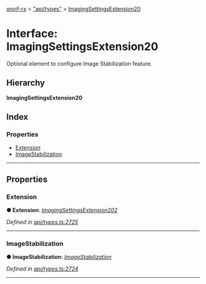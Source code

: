 [onvif-rx](../README.md) > ["api/types"](../modules/_api_types_.md) > [ImagingSettingsExtension20](../interfaces/_api_types_.imagingsettingsextension20.md)

# Interface: ImagingSettingsExtension20

Optional element to configure Image Stabilization feature.

## Hierarchy

**ImagingSettingsExtension20**

## Index

### Properties

* [Extension](_api_types_.imagingsettingsextension20.md#extension)
* [ImageStabilization](_api_types_.imagingsettingsextension20.md#imagestabilization)

---

## Properties

<a id="extension"></a>

###  Extension

**● Extension**: *[ImagingSettingsExtension202](_api_types_.imagingsettingsextension202.md)*

*Defined in [api/types.ts:2725](https://github.com/patrickmichalina/onvif-rx/blob/d62cee9/src/api/types.ts#L2725)*

___
<a id="imagestabilization"></a>

###  ImageStabilization

**● ImageStabilization**: *[ImageStabilization](_api_types_.imagestabilization.md)*

*Defined in [api/types.ts:2724](https://github.com/patrickmichalina/onvif-rx/blob/d62cee9/src/api/types.ts#L2724)*

___


